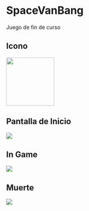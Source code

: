 # SpaceVanBang
Juego de fin de curso

## Icono
<img src="https://github.com/braiso-22/SpaceVanBang/blob/main/Assets/Models/_Source_Files/Textures/Icon.png?raw=true" width="128">

## Pantalla de Inicio
<img src="https://github.com/braiso-22/SpaceVanBang/blob/main/Assets/Models/_Source_Files/Textures/Inicio%20pantalla.png">

## In Game
<img src="https://github.com/braiso-22/SpaceVanBang/blob/main/Assets/Models/_Source_Files/Textures/In%20Game.png">

## Muerte

<img src="https://github.com/braiso-22/SpaceVanBang/blob/main/Assets/Models/_Source_Files/Textures/juegoMuerte.gif">

